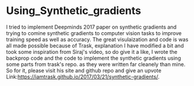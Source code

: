 # Using_Synthetic_gradients
I tried to implement Deepminds 2017 paper on synthetic gradients and trying to comine synthetic gradients to computer vision tasks to improve training speed as well as accuracy. The great visulaization and code is was all made possible because of Trask, explanation I have modified a bit and took some inspiration from Siraj's video, so do give it a like, I wrote the backprop code and the code to implement the synthetic gradients using some parts from trask's repo. as they were written far cleanely than mine. So for it, please visit his site and github repo and give an upvote
Link:https://iamtrask.github.io/2017/03/21/synthetic-gradients/.
